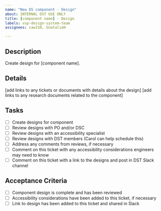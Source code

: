 ```yaml
---
name: "New DS component - Design"
about: INTERNAL DST USE ONLY
title: [component name] - Design
labels: vsp-design-system-team
assignees: caw310, GnatalieH

---
```


## Description
Create design for [component name].

## Details
[add links to any tickets or documents with details about the design]
[add links to any research documents related to the component]

## Tasks
- [ ] Create designs for component
- [ ] Review designs with PO and/or DSC
- [ ] Review designs with an accessibility specialist
- [ ] Review designs with DST members (Carol can help schedule this)
- [ ] Address any comments from reviews, if necessary
- [ ] Comment on this ticket with any accessibility considerations engineers may need to know
- [ ] Comment on this ticket with a link to the designs and post in DST Slack channel

## Acceptance Criteria
- [ ] Component design is complete and has been reviewed
- [ ] Accessibility considerations have been added to this ticket, if necessary
- [ ] Link to design has been added to this ticket and shared in Slack